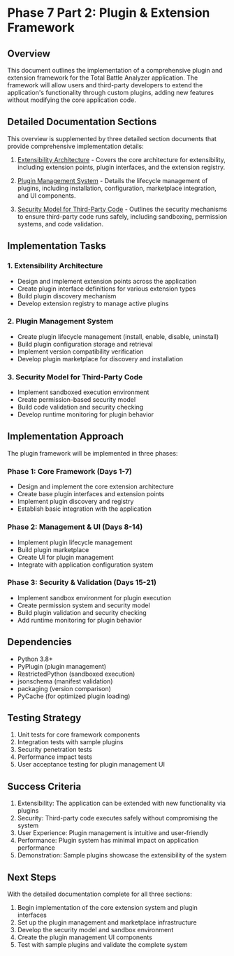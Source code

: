 # Phase 7 Part 2: Plugin & Extension Framework

## Overview
This document outlines the implementation of a comprehensive plugin and extension framework for the Total Battle Analyzer application. The framework will allow users and third-party developers to extend the application's functionality through custom plugins, adding new features without modifying the core application code.

## Detailed Documentation Sections
This overview is supplemented by three detailed section documents that provide comprehensive implementation details:

1. [Extensibility Architecture](phase7-part2-section1-extensibility-architecture.md) - Covers the core architecture for extensibility, including extension points, plugin interfaces, and the extension registry.

2. [Plugin Management System](phase7-part2-section2-plugin-management.md) - Details the lifecycle management of plugins, including installation, configuration, marketplace integration, and UI components.

3. [Security Model for Third-Party Code](phase7-part2-section3-security-model.md) - Outlines the security mechanisms to ensure third-party code runs safely, including sandboxing, permission systems, and code validation.

## Implementation Tasks

### 1. Extensibility Architecture
- Design and implement extension points across the application
- Create plugin interface definitions for various extension types
- Build plugin discovery mechanism
- Develop extension registry to manage active plugins

### 2. Plugin Management System
- Create plugin lifecycle management (install, enable, disable, uninstall)
- Build plugin configuration storage and retrieval
- Implement version compatibility verification
- Develop plugin marketplace for discovery and installation

### 3. Security Model for Third-Party Code
- Implement sandboxed execution environment
- Create permission-based security model
- Build code validation and security checking
- Develop runtime monitoring for plugin behavior

## Implementation Approach

The plugin framework will be implemented in three phases:

### Phase 1: Core Framework (Days 1-7)
- Design and implement the core extension architecture
- Create base plugin interfaces and extension points
- Implement plugin discovery and registry
- Establish basic integration with the application

### Phase 2: Management & UI (Days 8-14)
- Implement plugin lifecycle management
- Build plugin marketplace
- Create UI for plugin management
- Integrate with application configuration system

### Phase 3: Security & Validation (Days 15-21)
- Implement sandbox environment for plugin execution
- Create permission system and security model
- Build plugin validation and security checking
- Add runtime monitoring for plugin behavior

## Dependencies

- Python 3.8+
- PyPlugin (plugin management)
- RestrictedPython (sandboxed execution)
- jsonschema (manifest validation)
- packaging (version comparison)
- PyCache (for optimized plugin loading)

## Testing Strategy

1. Unit tests for core framework components
2. Integration tests with sample plugins
3. Security penetration tests
4. Performance impact tests
5. User acceptance testing for plugin management UI

## Success Criteria

1. Extensibility: The application can be extended with new functionality via plugins
2. Security: Third-party code executes safely without compromising the system
3. User Experience: Plugin management is intuitive and user-friendly
4. Performance: Plugin system has minimal impact on application performance
5. Demonstration: Sample plugins showcase the extensibility of the system

## Next Steps

With the detailed documentation complete for all three sections:

1. Begin implementation of the core extension system and plugin interfaces
2. Set up the plugin management and marketplace infrastructure
3. Develop the security model and sandbox environment
4. Create the plugin management UI components
5. Test with sample plugins and validate the complete system 